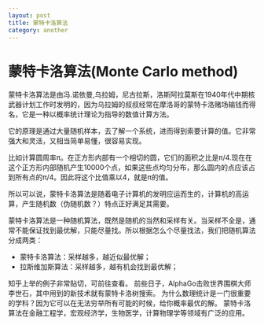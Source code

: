 ```yaml
---
layout: post
title: 蒙特卡洛算法
category: another
---
```


# 蒙特卡洛算法(Monte Carlo method)

蒙特卡洛算法是由冯.诺依曼,乌拉姆，尼古拉斯，洛斯阿拉莫斯在1940年代中期核武器计划工作时发明的，因为乌拉姆的叔叔经常在摩洛哥的蒙特卡洛赌场输钱而得名，它是一种以概率统计理论为指导的数值计算方法。

它的原理是通过大量随机样本，去了解一个系统，进而得到索要计算的值。它非常强大和灵活，又相当简单易懂，很容易实现。

比如计算圆周率π。在正方形内部有一个相切的圆，它们的面积之比是π/4.现在在这个正方形内部随机产生10000个点，如果这些点均匀分布，那么圆内的点应该占到所有点的π/4。因此将这个比值乘以4，就是π的值。

所以可以说，蒙特卡洛算法是随着电子计算机的发明应运而生的，计算机的高运算，产生随机数（伪随机数？）特点正好满足其需要。

蒙特卡洛算法是一种随机算法，既然是随机的当然和采样有关。当采样不全是，通常不能保证找到最优解，只能尽量找。所以根据怎么个尽量找法，我们把随机算法分成两类：
- 蒙特卡洛算法：采样越多，越近似最优解；
- 拉斯维加斯算法：采样越多，越有机会找到最优解；

知乎上举的例子非常贴切，可前往查看。
前些日子，AlphaGo击败世界围棋大师李世石，其中用到的新技术就有蒙特卡洛树搜索。
为什么数理统计是一门很重要的学科？因为它可以在无法穷举所有可能的时候，给你概率最优的解。
蒙特卡洛算法在金融工程学，宏观经济学，生物医学，计算物理学等领域有广泛的应用。
